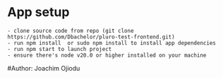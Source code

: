 # App setup
    - clone source code from repo (git clone https://github.com/Dbachelor/pluro-test-frontend.git)
    - run npm install  or sudo npm install to install app dependencies
    - run npm start to launch project
    - ensure there's node v20.0 or higher installed on your machine

#Author: Joachim Ojiodu